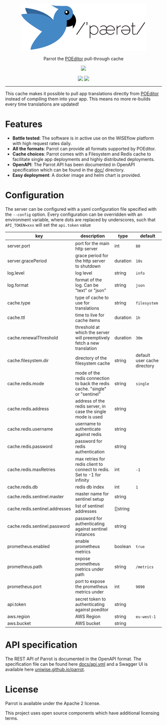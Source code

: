 
<p align="center">
<img alt="Parrot logo" src="assets/parrot_banner.svg" height="150"/>
</p>

<p align="center">
  Parrot the <a href="http://poeditor.com/">POEditor</a> pull-through cache
</p>

<p align="center">
  <a href="https://github.com/UNIwise/parrot/releases/latest"><img src="https://img.shields.io/github/v/release/UNIwise/parrot"></a>
</p>
<p align="center">
  <img src="https://api.stage.eu.wiseflow.io/badges/v1/namespace/parrot/deployment/parrot?text=stage">
  <img src="https://api.eu.wiseflow.io/badges/v1/namespace/parrot/deployment/parrot?text=prod">
</p>

<hr/>

This cache makes it possible to pull app translations directly from [POEditor](http://poeditor.com/) instead of compiling them into your app. This means no more re-builds every time translations are updated!

# Features

-  **Battle tested**: The software is in active use on the WISEflow platform with high request rates daily.
-  **All the formats**: Parrot can provide all formats supported by POEditor.
-   **Cache choices**: Parrot comes with a Filesystem and Redis cache to facilitate single app deployments and highly distributed deployments.
-   **OpenAPI**: The Parrot API has been documented in OpenAPI specification which can be found in the [doc/](/docs) directory.
-  **Easy deployment**: A docker image and helm chart is provided.

# Configuration

The server can be configured with a yaml configuration file specified with the `--config` option. Every configuration can be overridden with an environment variable, where dots are replaced by underscores, such that `API_TOKEN=xxx` will set the `api.token` value

| key                            | description                                                                  | type     | default                      |
| ------------------------------ | ---------------------------------------------------------------------------- | -------- | ---------------------------- |
| server.port                    | port for the main http server                                                | int      | `80`                         |
| server.gracePeriod             | grace period for the http server to shutdown                                 | duration | `10s`                        |
| log.level                      | log level                                                                    | string   | `info`                       |
| log.format                     | format of the log. Can be "text" or "json"                                   | string   | `json`                       |
| cache.type                     | type of cache to use for translations                                        | string   | `filesystem`                 |
| cache.ttl                      | time to live for cache items                                                 | duration | `1h`                         |
| cache.renewalThreshold         | threshold at which the server will preemptively fetch a new translation      | duration | `30m`                        |
| cache.filesystem.dir           | directory of the filesystem cache                                            | string   | default user cache directory |
| cache.redis.mode               | mode of the redis connection to back the redis cache. "single" or "sentinel" | string   | `single`                     |
| cache.redis.address            | address of the redis server, in case the single mode is used                 | string   |
| cache.redis.username           | username to authenticate against redis                                       | string   |
| cache.redis.password           | password for redis authentication                                            | string   |
| cache.redis.maxRetries         | max retries for redis client to connect to redis. Set to -1 for infinity     | int      | `-1`                         |
| cache.redis.db                 | redis db index                                                               | int      | `1`                          |
| cache.redis.sentinel.master    | master name for sentinel setup                                               | string   |
| cache.redis.sentinel.addresses | list of sentinel addresses                                                   | []string |
| cache.redis.sentinel.password  | password for authenticating against sentinel instances                       | string   |
| prometheus.enabled             | enable prometheus metrics                                                    | boolean  | `true`                       |
| prometheus.path                | expose prometheus metrics under path                                         | string   | `/metrics`                   |
| prometheus.port                | port to expose the prometheus metrics under                                  | int      | `9090`                       |
| api.token                      | secret token to authenticating against poeditor                              | string   |
| aws.region                    | AWS Region | string | `eu-west-1` |
| aws.bucket                    | AWS bucket | string | 


# API specification

The REST API of Parrot is documented in the OpenAPI format. The specification file can be found here [docs/api.yml](docs/api.yml) and a Swagger UI is available here [uniwise.github.io/parrot](https://uniwise.github.io/parrot).

# License

Parrot is available under the Apache 2 license.

This project uses open source components which have additional licensing terms.

